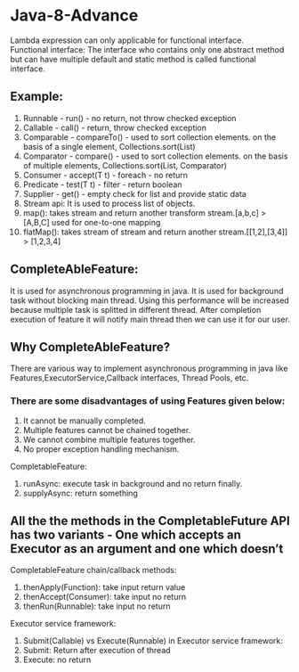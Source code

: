 # Java-8-Advance
Lambda expression can only applicable for functional interface.  
Functional interface: The interface who contains only one abstract method but can have multiple default and static method is called functional interface.
## Example: 
1. Runnable - run() - no return, not throw checked exception
2. Callable - call() - return, throw checked exception
3. Comparable - compareTo() - used to sort collection elements. on the basis of a single element, Collections.sort(List)
4. Comparator - compare() - used to sort collection elements. on the basis of multiple elements, Collections.sort(List, Comparator)  
5. Consumer - accept(T t) - foreach - no return
6. Predicate - test(T t) - filter - return boolean
7. Supplier - get() - empty check for list and provide static data
8. Stream api: It is used to process list of objects.
9. map(): takes stream and return another transform stream.[a,b,c] > [A,B,C] used for one-to-one mapping
10. flatMap(): takes stream of stream and return another stream.[[1,2],[3,4]] > [1,2,3,4]  


## CompleteAbleFeature:  
It is used for asynchronous programming in java. It is used for background task without blocking main thread.
Using this performance will be increased because multiple task is splitted in different thread. After completion execution of feature it will notify main thread then we can use it for our user.
## Why CompleteAbleFeature?  
There are various way to implement asynchronous programming in java like Features,ExecutorService,Callback interfaces, Thread Pools, etc.  
### There are some disadvantages of using Features given below:
1. It cannot be manually completed.
2. Multiple features cannot be chained together.
3. We cannot combine multiple features together.
4. No proper exception handling mechanism.

CompletableFeature:
1. runAsync: execute task in background and no return finally.
2. supplyAsync: return something

## All the the methods in the CompletableFuture API has two variants - One which accepts an Executor as an argument and one which doesn’t

CompletableFeature chain/callback methods:
1. thenApply(Function): take input return value
2. thenAccept(Consumer): take input no return
3. thenRun(Runnable): take input no return


Executor service framework:
1. Submit(Callable) vs Execute(Runnable) in Executor service framework:
2. Submit: Return after execution of thread
3. Execute: no return







